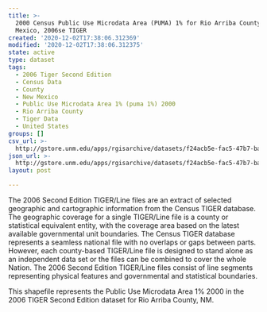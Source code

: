 ```yaml
---
title: >-
  2000 Census Public Use Microdata Area (PUMA) 1% for Rio Arriba County, New
  Mexico, 2006se TIGER
created: '2020-12-02T17:38:06.312369'
modified: '2020-12-02T17:38:06.312375'
state: active
type: dataset
tags:
  - 2006 Tiger Second Edition
  - Census Data
  - County
  - New Mexico
  - Public Use Microdata Area 1% (puma 1%) 2000
  - Rio Arriba County
  - Tiger Data
  - United States
groups: []
csv_url: >-
  http://gstore.unm.edu/apps/rgisarchive/datasets/f24acb5e-fac5-47b7-baec-56f0b33c9f3c/tgr2006se_rioa_puma1.derived.csv
json_url: >-
  http://gstore.unm.edu/apps/rgisarchive/datasets/f24acb5e-fac5-47b7-baec-56f0b33c9f3c/tgr2006se_rioa_puma1.derived.json
layout: post

---
```

The 2006 Second Edition TIGER/Line files are an extract of selected geographic and cartographic information from the Census TIGER database.  The geographic coverage for a single TIGER/Line file is a county or statistical equivalent entity, with the coverage area based on the latest available governmental unit boundaries. The Census TIGER database represents a seamless national file with no overlaps or gaps between parts.  However, each county-based TIGER/Line file is designed to stand alone as an independent data set or the files can be combined to cover the whole Nation.  The 2006 Second Edition  TIGER/Line files consist of line segments representing physical features and governmental and statistical boundaries.

This shapefile represents the Public Use Microdata Area 1% 2000 in the 2006 TIGER Second Edition dataset for Rio Arriba County, NM.
